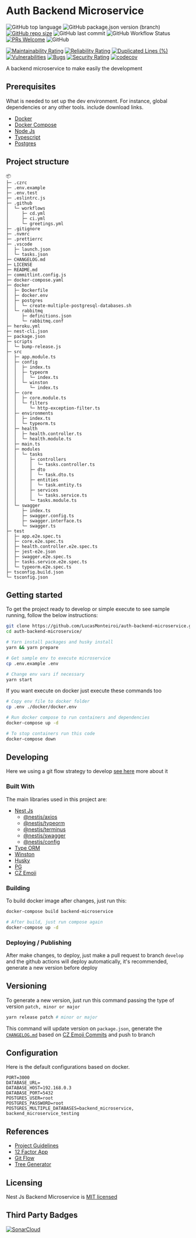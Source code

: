 # Auth Backend Microservice 

![GitHub top language](https://img.shields.io/github/languages/top/lucasmonteiroi/auth-backend-microservice)
![GitHub package.json version (branch)](https://img.shields.io/github/package-json/v/lucasmonteiroi/auth-backend-microservice/staging)
[![GitHub repo size](https://img.shields.io/github/repo-size/lucasmonteiroi/auth-backend-microservice)](https://github.com/LucasMonteiroi/auth-backend-microservice)
![GitHub last commit](https://img.shields.io/github/last-commit/lucasmonteiroi/auth-backend-microservice)
![GitHub Workflow Status](https://img.shields.io/github/workflow/status/lucasmonteiroi/auth-backend-microservice/CI)
[![PRs Welcome](https://img.shields.io/badge/PRs-welcome-brightgreen.svg)](https://github.com/LucasMonteiroi/auth-backend-microservice/compare)
![GitHub](https://img.shields.io/github/license/lucasmonteiroi/auth-backend-microservice)

[![Maintainability Rating](https://sonarcloud.io/api/project_badges/measure?project=LucasMonteiroi_auth-backend-microservice&metric=sqale_rating)](https://sonarcloud.io/summary/new_code?id=LucasMonteiroi_auth-backend-microservice)
[![Reliability Rating](https://sonarcloud.io/api/project_badges/measure?project=LucasMonteiroi_auth-backend-microservice&metric=reliability_rating)](https://sonarcloud.io/summary/new_code?id=LucasMonteiroi_auth-backend-microservice)
[![Duplicated Lines (%)](https://sonarcloud.io/api/project_badges/measure?project=LucasMonteiroi_auth-backend-microservice&metric=duplicated_lines_density)](https://sonarcloud.io/summary/new_code?id=LucasMonteiroi_auth-backend-microservice)
[![Vulnerabilities](https://sonarcloud.io/api/project_badges/measure?project=LucasMonteiroi_auth-backend-microservice&metric=vulnerabilities)](https://sonarcloud.io/summary/new_code?id=LucasMonteiroi_auth-backend-microservice)
[![Bugs](https://sonarcloud.io/api/project_badges/measure?project=LucasMonteiroi_auth-backend-microservice&metric=bugs)](https://sonarcloud.io/summary/new_code?id=LucasMonteiroi_auth-backend-microservice)
[![Security Rating](https://sonarcloud.io/api/project_badges/measure?project=LucasMonteiroi_auth-backend-microservice&metric=security_rating)](https://sonarcloud.io/summary/new_code?id=LucasMonteiroi_auth-backend-microservice)
[![codecov](https://codecov.io/gh/LucasMonteiroi/auth-backend-microservice/branch/develop/graph/badge.svg?token=4ER0O4WDPA)](https://codecov.io/gh/LucasMonteiroi/auth-backend-microservice)

A backend microservice to make easily the development

## Prerequisites

What is needed to set up the dev environment. For instance, global dependencies or any other tools. include download links.

- [Docker](https://www.docker.com/get-started/)
- [Docker Compose](https://docs.docker.com/compose/install/)
- [Node Js](https://nodejs.dev/download)
- [Typescript](https://www.typescriptlang.org/download)
- [Postgres](https://www.postgresql.org/download/)

## Project structure

```
📦
├─ .czrc
├─ .env.example
├─ .env.test
├─ .eslintrc.js
├─ .github
│  └─ workflows
│     ├─ cd.yml
│     ├─ ci.yml
│     └─ greetings.yml
├─ .gitignore
├─ .nvmrc
├─ .prettierrc
├─ .vscode
│  ├─ launch.json
│  └─ tasks.json
├─ CHANGELOG.md
├─ LICENSE
├─ README.md
├─ commitlint.config.js
├─ docker-compose.yaml
├─ docker
│  ├─ Dockerfile
│  ├─ docker.env
│  ├─ postgres
│  │  └─ create-multiple-postgresql-databases.sh
│  └─ rabbitmq
│     ├─ definitions.json
│     └─ rabbitmq.conf
├─ heroku.yml
├─ nest-cli.json
├─ package.json
├─ scripts
│  └─ bump-release.js
├─ src
│  ├─ app.module.ts
│  ├─ config
│  │  ├─ index.ts
│  │  ├─ typeorm
│  │  │  └─ index.ts
│  │  └─ winston
│  │     └─ index.ts
│  ├─ core
│  │  ├─ core.module.ts
│  │  └─ filters
│  │     └─ http-exception-filter.ts
│  ├─ environments
│  │  ├─ index.ts
│  │  └─ typeorm.ts
│  ├─ health
│  │  ├─ health.controller.ts
│  │  └─ health.module.ts
│  ├─ main.ts
│  ├─ modules
│  │  └─ tasks
│  │     ├─ controllers
│  │     │  └─ tasks.controller.ts
│  │     ├─ dto
│  │     │  └─ task.dto.ts
│  │     ├─ entities
│  │     │  └─ task.entity.ts
│  │     ├─ services
│  │     │  └─ tasks.service.ts
│  │     └─ tasks.module.ts
│  └─ swagger
│     ├─ index.ts
│     ├─ swagger.config.ts
│     ├─ swagger.interface.ts
│     └─ swagger.ts
├─ test
│  ├─ app.e2e.spec.ts
│  ├─ core.e2e.spec.ts
│  ├─ health.controller.e2e.spec.ts
│  ├─ jest-e2e.json
│  ├─ swagger.e2e.spec.ts
│  ├─ tasks.service.e2e.spec.ts
│  └─ typeorm.e2e.spec.ts
├─ tsconfig.build.json
└─ tsconfig.json
```

## Getting started

To get the project ready to develop or simple execute to see sample running, follow the below instructions:

```sh
git clone https://github.com/LucasMonteiroi/auth-backend-microservice.git
cd auth-backend-microservice/

# Yarn install packages and husky install
yarn && yarn prepare

# Get sample env to execute microservice
cp .env.example .env

# Change env vars if necessary
yarn start
```

If you want execute on docker just execute these commands too

```sh
# Copy env file to docker folder
cp .env ./docker/docker.env

# Run docker compose to run containers and dependencies
docker-compose up -d

# To stop containers run this code
docker-compose down

```

## Developing

Here we using a git flow strategy to develop [see here](https://www.gitkraken.com/learn/git/git-flow) more about it

### Built With

The main libraries used in this project are:

- [Nest Js](https://docs.nestjs.com/)
  - [@nestjs/axios](https://www.npmjs.com/package/@nestjs/axios)
  - [@nestjs/typeorm](https://www.npmjs.com/package/@nestjs/typeorm)
  - [@nestjs/terminus](https://www.npmjs.com/package/@nestjs/terminus)
  - [@nestjs/swagger](https://www.npmjs.com/package/@nestjs/swagger)
  - [@nestjs/config](https://www.npmjs.com/package/@nestjs/config)
- [Type ORM](https://www.npmjs.com/package/typeorm)
- [Winston](https://www.npmjs.com/package/winston)
- [Husky](https://www.npmjs.com/package/husky)
- [PG](https://www.npmjs.com/package/pg)
- [CZ Emoji](https://github.com/ngryman/cz-emoji)

### Building

To build docker image after changes, just run this:

```sh
docker-compose build backend-microservice

# After build, just run compose again
docker-compose up -d
```

### Deploying / Publishing

After make changes, to deploy, just make a pull request to branch `develop` and the github actions will deploy automatically, it's recommended, generate a new version before deploy

## Versioning

To generate a new version, just run this command passing the type of version `patch, minor or major`

```sh
yarn release patch # minor or major
```

This command will update version on `package.json`, generate the [`CHANGELOG.md`](https://github.com/LucasMonteiroi/auth-backend-microservice/blob/develop/CHANGELOG.md) based on [CZ Emoji Commits](https://github.com/ngryman/cz-emoji) and push to branch

## Configuration

Here is the default configurations based on docker.

```
PORT=3000
DATABASE_URL=
DATABASE_HOST=192.168.0.3
DATABASE_PORT=5432
POSTGRES_USER=root
POSTGRES_PASSWORD=root
POSTGRES_MULTIPLE_DATABASES=backend_microservice, backend_microservice_testing
```

## References

- [Project Guidelines](https://github.com/elsewhencode/project-guidelines)
- [12 Factor App](https://12factor.net/)
- [Git Flow](https://github.com/petervanderdoes/gitflow-avh)
- [Tree Generator](https://woochanleee.github.io/project-tree-generator/)

## Licensing

Nest Js Backend Microservice is [MIT licensed](https://github.com/LucasMonteiroi/auth-backend-microservice/blob/develop/LICENSE)

## Third Party Badges

[![SonarCloud](https://sonarcloud.io/images/project_badges/sonarcloud-orange.svg)](https://sonarcloud.io/summary/new_code?id=LucasMonteiroi_auth-backend-microservice)
